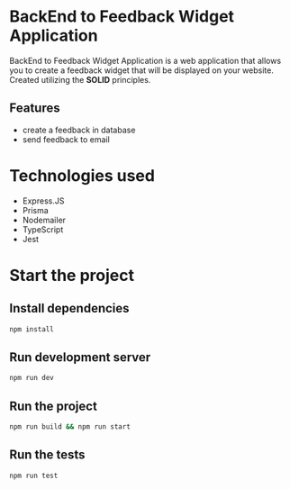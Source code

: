 <!--
Author: João Victor David de Oliveira (j.victordavid2@gmail.com)
README.md (c) 2022
Desc: description
Created:  2022-05-06T01:45:04.727Z
Modified: 2022-05-06T01:51:57.111Z
-->

# BackEnd to Feedback Widget Application

BackEnd to Feedback Widget Application is a web application that allows you to create a feedback widget that will be displayed on your website.
Created utilizing the **SOLID** principles.

## Features

- create a feedback in database
- send feedback to email

# Technologies used

- Express.JS
- Prisma
- Nodemailer
- TypeScript
- Jest

# Start the project

## Install dependencies

```bash
npm install
```

## Run development server

```bash
npm run dev
```

## Run the project

```bash
npm run build && npm run start
```

## Run the tests

```bash
npm run test
```
